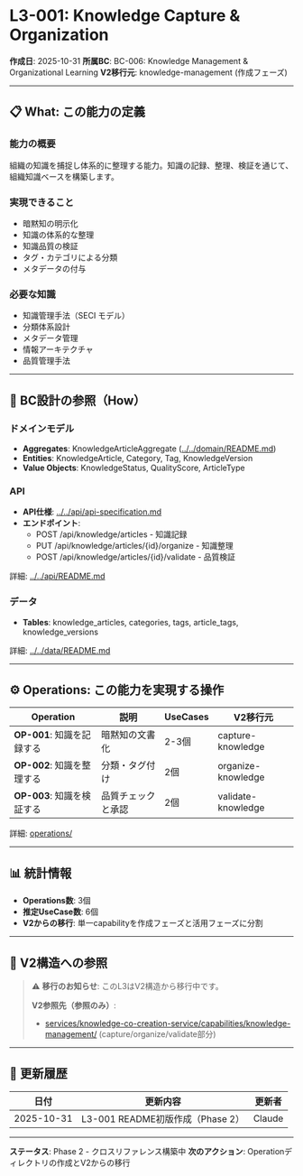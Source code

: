 # L3-001: Knowledge Capture & Organization

**作成日**: 2025-10-31
**所属BC**: BC-006: Knowledge Management & Organizational Learning
**V2移行元**: knowledge-management (作成フェーズ)

---

## 📋 What: この能力の定義

### 能力の概要
組織の知識を捕捉し体系的に整理する能力。知識の記録、整理、検証を通じて、組織知識ベースを構築します。

### 実現できること
- 暗黙知の明示化
- 知識の体系的な整理
- 知識品質の検証
- タグ・カテゴリによる分類
- メタデータの付与

### 必要な知識
- 知識管理手法（SECI モデル）
- 分類体系設計
- メタデータ管理
- 情報アーキテクチャ
- 品質管理手法

---

## 🔗 BC設計の参照（How）

### ドメインモデル
- **Aggregates**: KnowledgeArticleAggregate ([../../domain/README.md](../../domain/README.md#knowledge-article-aggregate))
- **Entities**: KnowledgeArticle, Category, Tag, KnowledgeVersion
- **Value Objects**: KnowledgeStatus, QualityScore, ArticleType

### API
- **API仕様**: [../../api/api-specification.md](../../api/api-specification.md)
- **エンドポイント**:
  - POST /api/knowledge/articles - 知識記録
  - PUT /api/knowledge/articles/{id}/organize - 知識整理
  - POST /api/knowledge/articles/{id}/validate - 品質検証

詳細: [../../api/README.md](../../api/README.md)

### データ
- **Tables**: knowledge_articles, categories, tags, article_tags, knowledge_versions

詳細: [../../data/README.md](../../data/README.md)

---

## ⚙️ Operations: この能力を実現する操作

| Operation | 説明 | UseCases | V2移行元 |
|-----------|------|----------|---------|
| **OP-001**: 知識を記録する | 暗黙知の文書化 | 2-3個 | capture-knowledge |
| **OP-002**: 知識を整理する | 分類・タグ付け | 2個 | organize-knowledge |
| **OP-003**: 知識を検証する | 品質チェックと承認 | 2個 | validate-knowledge |

詳細: [operations/](operations/)

---

## 📊 統計情報

- **Operations数**: 3個
- **推定UseCase数**: 6個
- **V2からの移行**: 単一capabilityを作成フェーズと活用フェーズに分割

---

## 🔗 V2構造への参照

> ⚠️ **移行のお知らせ**: このL3はV2構造から移行中です。
>
> **V2参照先（参照のみ）**:
> - [services/knowledge-co-creation-service/capabilities/knowledge-management/](../../../../services/knowledge-co-creation-service/capabilities/knowledge-management/) (capture/organize/validate部分)

---

## 📝 更新履歴

| 日付 | 更新内容 | 更新者 |
|------|---------|--------|
| 2025-10-31 | L3-001 README初版作成（Phase 2） | Claude |

---

**ステータス**: Phase 2 - クロスリファレンス構築中
**次のアクション**: Operationディレクトリの作成とV2からの移行
